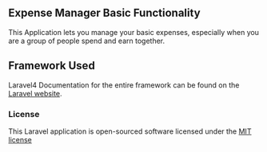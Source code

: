 ## Expense Manager Basic Functionality
This Application lets you manage your basic expenses, especially when you are a group of people spend and earn together. 
  
## Framework Used
Laravel4
Documentation for the entire framework can be found on the [Laravel website](http://laravel.com/docs).

### License

This Laravel application is open-sourced software licensed under the [MIT license](http://opensource.org/licenses/MIT)
